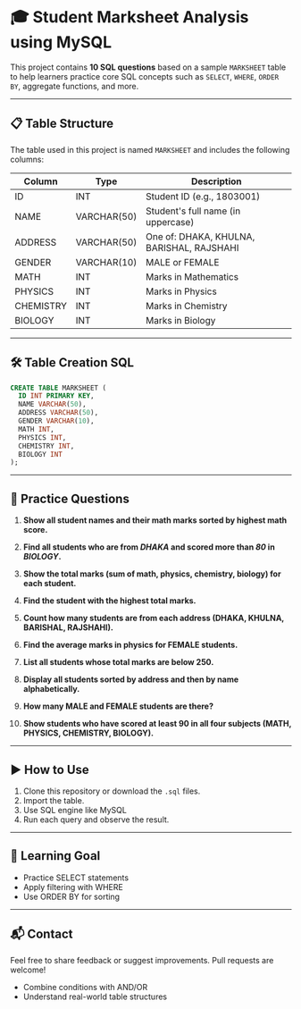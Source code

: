 # 🎓 Student Marksheet Analysis using MySQL

This project contains **10 SQL questions** based on a sample `MARKSHEET` table to help learners practice core SQL concepts such as `SELECT`, `WHERE`, `ORDER BY`, aggregate functions, and more.

---

## 📋 Table Structure

The table used in this project is named `MARKSHEET` and includes the following columns:

| Column     | Type         | Description                       |
|------------|--------------|-----------------------------------|
| ID         | INT          | Student ID (e.g., 1803001)        |
| NAME       | VARCHAR(50)  | Student's full name (in uppercase)|
| ADDRESS    | VARCHAR(50)  | One of: DHAKA, KHULNA, BARISHAL, RAJSHAHI |
| GENDER     | VARCHAR(10)  | MALE or FEMALE                    |
| MATH       | INT          | Marks in Mathematics              |
| PHYSICS    | INT          | Marks in Physics                  |
| CHEMISTRY  | INT          | Marks in Chemistry                |
| BIOLOGY    | INT          | Marks in Biology                  |

---

## 🛠️ Table Creation SQL

```sql
CREATE TABLE MARKSHEET (
  ID INT PRIMARY KEY,
  NAME VARCHAR(50),
  ADDRESS VARCHAR(50),
  GENDER VARCHAR(10),
  MATH INT,
  PHYSICS INT,
  CHEMISTRY INT,
  BIOLOGY INT
);

```
---

## 🧠 Practice Questions

1. **Show all student names and their math marks sorted by highest math score.**

2. **Find all students who are from _DHAKA_ and scored more than _80_ in _BIOLOGY_.**

3. **Show the total marks (sum of math, physics, chemistry, biology) for each student.**

4. **Find the student with the highest total marks.**

5. **Count how many students are from each address (DHAKA, KHULNA, BARISHAL, RAJSHAHI).**

6. **Find the average marks in physics for FEMALE students.**

7. **List all students whose total marks are below 250.**

8. **Display all students sorted by address and then by name alphabetically.**

9. **How many MALE and FEMALE students are there?**

10. **Show students who have scored at least 90 in all four subjects (MATH, PHYSICS, CHEMISTRY, BIOLOGY).**

---

## ▶️ How to Use

1. Clone this repository or download the `.sql` files.
2. Import the table.
3. Use SQL engine like MySQL
4. Run each query and observe the result.

---

## 🚀 Learning Goal

- Practice SELECT statements
- Apply filtering with WHERE
- Use ORDER BY for sorting

---

## 📬 Contact

Feel free to share feedback or suggest improvements. Pull requests are welcome!
- Combine conditions with AND/OR
- Understand real-world table structures
